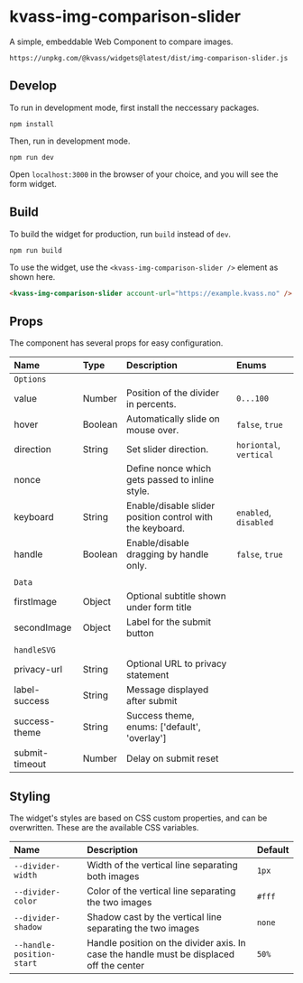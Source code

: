 # kvass-img-comparison-slider

A simple, embeddable Web Component to compare images.

`https://unpkg.com/@kvass/widgets@latest/dist/img-comparison-slider.js`

## Develop

To run in development mode, first install the neccessary packages.

```
npm install
```

Then, run in development mode.

```
npm run dev
```

Open `localhost:3000` in the browser of your choice, and you will see the form widget.

## Build

To build the widget for production, run `build` instead of `dev`.

```
npm run build
```

To use the widget, use the `<kvass-img-comparison-slider />` element as shown here.

```html
<kvass-img-comparison-slider account-url="https://example.kvass.no" />
```

## Props

The component has several props for easy configuration.

| Name           | Type    | Description                                               | Enums                   |
| :------------- | :------ | :-------------------------------------------------------- | :---------------------- |
| `Options`      |         |                                                           |                         |
| value          | Number  | Position of the divider in percents.                      | `0...100`               |
| hover          | Boolean | Automatically slide on mouse over.                        | `false`, `true`         |
| direction      | String  | Set slider direction.                                     | `horiontal`, `vertical` |
| nonce          |         | Define nonce which gets passed to inline style.           |                         |
| keyboard       | String  | Enable/disable slider position control with the keyboard. | `enabled`, `disabled`   |
| handle         | Boolean | Enable/disable dragging by handle only.                   | `false`, `true`         |
|                |         |                                                           |                         |
| `Data`         |         |                                                           |                         |
| firstImage     | Object  | Optional subtitle shown under form title                  |                         |
| secondImage    | Object  | Label for the submit button                               |                         |
|                |         |                                                           |                         |
| `handleSVG`    |         |                                                           |                         |
| privacy-url    | String  | Optional URL to privacy statement                         |                         |
| label-success  | String  | Message displayed after submit                            |                         |
| success-theme  | String  | Success theme, enums: ['default', 'overlay']              |                         |
| submit-timeout | Number  | Delay on submit reset                                     |                         |

## Styling

The widget's styles are based on CSS custom properties, and can be overwritten.
These are the available CSS variables.

| Name                      | Description                                                                              | Default |
| :------------------------ | :--------------------------------------------------------------------------------------- | :------ |
| `--divider-width`         | Width of the vertical line separating both images                                        | `1px`   |
| `--divider-color`         | Color of the vertical line separating the two images                                     | `#fff`  |
| `--divider-shadow`        | Shadow cast by the vertical line separating the two images                               | `none`  |
| `--handle-position-start` | Handle position on the divider axis. In case the handle must be displaced off the center | `50%`   |
